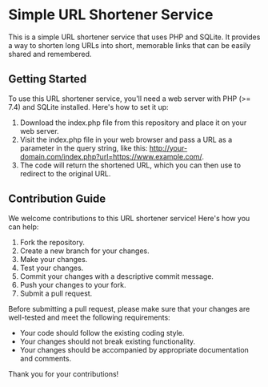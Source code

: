 # Simple URL Shortener Service

This is a simple URL shortener service that uses PHP and SQLite. It provides a way to shorten long URLs into short,
memorable links that can be easily shared and remembered.

## Getting Started
To use this URL shortener service, you'll need a web server with PHP (>= 7.4) and SQLite installed. Here's how to set it up:

1. Download the index.php file from this repository and place it on your web server. 
2. Visit the index.php file in your web browser and pass a URL as a parameter in the query string, like this: http://your-domain.com/index.php?url=https://www.example.com/. 
3. The code will return the shortened URL, which you can then use to redirect to the original URL. 

## Contribution Guide
We welcome contributions to this URL shortener service! Here's how you can help:

1. Fork the repository. 
2. Create a new branch for your changes. 
3. Make your changes. 
4. Test your changes. 
5. Commit your changes with a descriptive commit message. 
6. Push your changes to your fork. 
7. Submit a pull request.

Before submitting a pull request, please make sure that your changes are well-tested and meet the following
requirements:

- Your code should follow the existing coding style.
- Your changes should not break existing functionality.
- Your changes should be accompanied by appropriate documentation and comments.

Thank you for your contributions!
